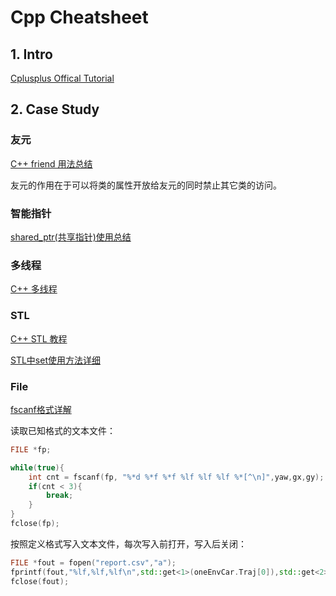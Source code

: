 # Cpp Cheatsheet

## 1. Intro

[Cplusplus Offical Tutorial](http://www.cplusplus.com/doc/tutorial/)



## 2. Case Study

### 友元

[C++ friend 用法总结](https://blog.csdn.net/ddupd/article/details/38053159)

友元的作用在于可以将类的属性开放给友元的同时禁止其它类的访问。



### 智能指针

[shared_ptr(共享指针)使用总结](https://blog.csdn.net/wdxin1322/article/details/23738593)



### 多线程

[C++ 多线程](http://www.runoob.com/cplusplus/cpp-multithreading.html)



### STL

[C++ STL 教程](http://www.runoob.com/cplusplus/cpp-stl-tutorial.html)

[STL中set使用方法详细](https://blog.csdn.net/changjiale110/article/details/79108447)



### File

[fscanf格式详解](https://blog.csdn.net/q_l_s/article/details/22572777)

读取已知格式的文本文件：

```c++
FILE *fp;

while(true){
    int cnt = fscanf(fp, "%*d %*f %*f %lf %lf %lf %*[^\n]",yaw,gx,gy);
    if(cnt < 3){
        break;
    }
}
fclose(fp);
```

按照定义格式写入文本文件，每次写入前打开，写入后关闭：

```c++
FILE *fout = fopen("report.csv","a");
fprintf(fout,"%lf,%lf,%lf\n",std::get<1>(oneEnvCar.Traj[0]),std::get<2>(oneEnvCar.Traj[0]),n_path_deviation);
fclose(fout);
```
